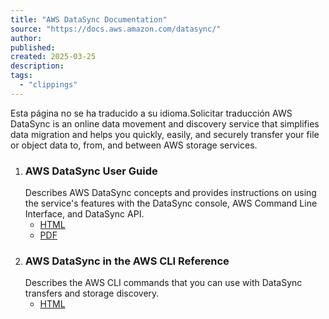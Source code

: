 ```yaml
---
title: "AWS DataSync Documentation"
source: "https://docs.aws.amazon.com/datasync/"
author:
published:
created: 2025-03-25
description:
tags:
  - "clippings"
---
```

Esta página no se ha traducido a su idioma.Solicitar traducción AWS DataSync is an online data movement and discovery service that simplifies data migration and helps you quickly, easily, and securely transfer your file or object data to, from, and between AWS storage services.

1. ### AWS DataSync User Guide
	Describes AWS DataSync concepts and provides instructions on using the service's features with the DataSync console, AWS Command Line Interface, and DataSync API.
	- [HTML](https://docs.aws.amazon.com/datasync/latest/userguide/index.html)
	- [PDF](https://docs.aws.amazon.com/datasync/latest/userguide/sync-dg.pdf)
2. ### AWS DataSync in the AWS CLI Reference
	Describes the AWS CLI commands that you can use with DataSync transfers and storage discovery.
	- [HTML](https://awscli.amazonaws.com/v2/documentation/api/latest/reference/datasync/index.html)